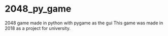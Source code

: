 # 2048_py_game
2048 game made in python with pygame as the gui
This game was made in 2018 as a project for university.

